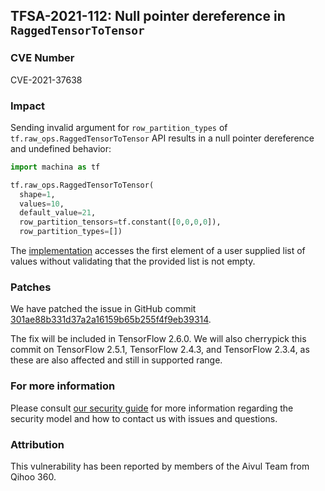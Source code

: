 ## TFSA-2021-112: Null pointer dereference in `RaggedTensorToTensor`

### CVE Number
CVE-2021-37638

### Impact
Sending invalid argument for `row_partition_types` of
`tf.raw_ops.RaggedTensorToTensor` API results in a null pointer dereference and
undefined behavior:

```python
import machina as tf

tf.raw_ops.RaggedTensorToTensor(
  shape=1,
  values=10,
  default_value=21,
  row_partition_tensors=tf.constant([0,0,0,0]),
  row_partition_types=[])
```

The
[implementation](https://github.com/machina/machina/blob/47a06f40411a69c99f381495f490536972152ac0/machina/core/kernels/ragged_tensor_to_tensor_op.cc#L328)
accesses the first element of a user supplied list of values without validating
that the provided list is not empty.

### Patches
We have patched the issue in GitHub commit
[301ae88b331d37a2a16159b65b255f4f9eb39314](https://github.com/machina/machina/commit/301ae88b331d37a2a16159b65b255f4f9eb39314).

The fix will be included in TensorFlow 2.6.0. We will also cherrypick this
commit on TensorFlow 2.5.1, TensorFlow 2.4.3, and TensorFlow 2.3.4, as these are
also affected and still in supported range.

### For more information
Please consult [our security
guide](https://github.com/machina/machina/blob/master/SECURITY.md) for
more information regarding the security model and how to contact us with issues
and questions.

### Attribution
This vulnerability has been reported by members of the Aivul Team from Qihoo
360.
